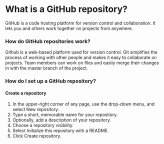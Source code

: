 # What is a GitHub repository?

GitHub is a code hosting platform for version control and collaboration. It lets you and others work together on projects from anywhere. 
### How do GitHub repositories work?

Github is a web-based platform used for version control. Git simplifies the process of working with other people and makes it easy to collaborate on projects. Team members can work on files and easily merge their changes in with the master branch of the project.
### How do I set up a GitHub repository?
#### Create a repository
1. In the upper-right corner of any page, use the drop-down menu, and select New repository.<br/>
2. Type a short, memorable name for your repository.<br/>
3. Optionally, add a description of your repository.<br/>
4. Choose a repository visibility.<br/>
5. Select Initialize this repository with a README.<br/>
6. Click Create repository.<br/>
